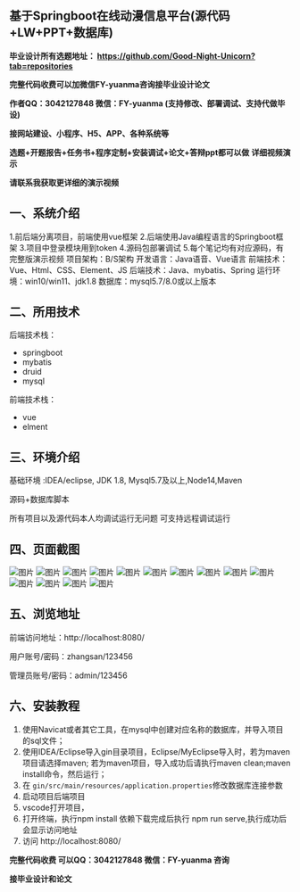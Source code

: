 ## 基于Springboot在线动漫信息平台(源代码+LW+PPT+数据库)
**毕业设计所有选题地址： https://github.com/Good-Night-Unicorn?tab=repositories**

**完整代码收费可以加微信FY-yuanma咨询接毕业设计论文**

**作者QQ：3042127848 微信：FY-yuanma (支持修改、部署调试、支持代做毕设)**

**接网站建设、小程序、H5、APP、各种系统等**

**选题+开题报告+任务书+程序定制+安装调试+论文+答辩ppt都可以做**
**详细视频演示**

**请联系我获取更详细的演示视频**

## 一、系统介绍

1.前后端分离项目，前端使用vue框架
2.后端使用Java编程语言的Springboot框架
3.项目中登录模块用到token
4.源码包部署调试
5.每个笔记均有对应源码，有完整版演示视频
项目架构：B/S架构
开发语言：Java语音、Vue语言
前端技术：Vue、Html、CSS、Element、JS
后端技术：Java、mybatis、Spring
运行环境：win10/win11、jdk1.8
数据库：mysql5.7/8.0或以上版本

## 二、所用技术

后端技术栈：

- springboot
- mybatis
- druid
- mysql

前端技术栈：

- vue
- elment



## 三、环境介绍

基础环境 :IDEA/eclipse, JDK 1.8, Mysql5.7及以上,Node14,Maven

源码+数据库脚本

所有项目以及源代码本人均调试运行无问题 可支持远程调试运行

## 四、页面截图
![图片](https://github.com/user-attachments/assets/705b1cfb-9028-464f-a3d8-f82809da112e)
![图片](https://github.com/user-attachments/assets/b0a0cdbc-33f3-4bdb-bf2c-2d6343668c48)
![图片](https://github.com/user-attachments/assets/bc96dad6-4c1f-4dca-954d-cbcb02320640)
![图片](https://github.com/user-attachments/assets/086ea27c-5be3-4345-90f0-70887ffc7343)
![图片](https://github.com/user-attachments/assets/cceb18c6-376d-45ca-9478-9d5b2a16cc45)
![图片](https://github.com/user-attachments/assets/ec3fbf51-31cf-49a3-ab19-95d466cd57d3)
![图片](https://github.com/user-attachments/assets/5cb77ef4-87b8-4cf0-adf1-759bf834c16c)
![图片](https://github.com/user-attachments/assets/355444fe-2439-4208-b745-d6358b5a2f7b)
![图片](https://github.com/user-attachments/assets/4d530dce-6780-4d7a-a843-ed7dd6e29610)
![图片](https://github.com/user-attachments/assets/ca38d12d-7ee6-4060-bbe7-67d85b6d476b)
![图片](https://github.com/user-attachments/assets/c697e4f0-e6c1-4b00-babf-663f16d5b015)
![图片](https://github.com/user-attachments/assets/ffee7ab5-70dd-485f-8d11-6b52cdb4c1ad)
![图片](https://github.com/user-attachments/assets/ed9e591d-813a-4f1b-b9ee-eb067615f1d0)
![图片](https://github.com/user-attachments/assets/e02278dc-a863-4ecb-9e8c-17074db215fa)



## 五、浏览地址

前端访问地址：http://localhost:8080/

用户账号/密码：zhangsan/123456

管理员账号/密码：admin/123456  

## 六、安装教程

1. 使用Navicat或者其它工具，在mysql中创建对应名称的数据库，并导入项目的sql文件；
2. 使用IDEA/Eclipse导入gin目录项目，Eclipse/MyEclipse导入时，若为maven项目请选择maven;
   若为maven项目，导入成功后请执行maven clean;maven install命令，然后运行；
3. 在 `gin/src/main/resources/application.properties`修改数据库连接参数
4. 启动项目后端项目 
5. vscode打开项目，
6. 打开终端，执行npm install 依赖下载完成后执行 npm run serve,执行成功后会显示访问地址
7. 访问  http://localhost:8080/

**完整代码收费  可以QQ：3042127848 微信：FY-yuanma 咨询**

**接毕业设计和论文**
